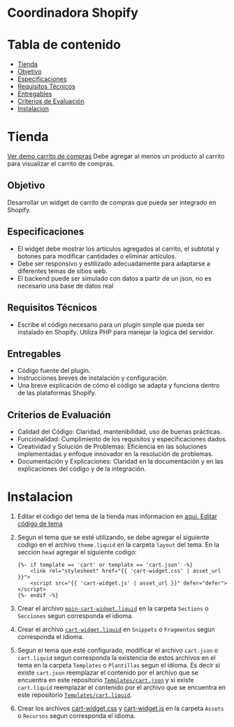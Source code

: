 # Coordinadora Shopify

# Tabla de contenido
- [Tienda](#tienda)
- [Objetivo](#objetivo)
- [Especificaciones](#especificaciones)
- [Requisitos Técnicos](#requisitos-técnicos)
- [Entregables](#entregables)
- [Criterios de Evaluación](#criterios-de-evaluación)
- [Instalacion](#instalacion)

# Tienda
[Ver demo carrito de compras](https://coordinadora-test.myshopify.com/cart) Debe agregar al menos un producto al carrito para visualizar el carrito de compras.

## Objetivo
Desarrollar un widget de carrito de compras que pueda ser integrado en Shopify.

## Especificaciones
- El widget debe mostrar los artículos agregados al carrito, el subtotal y botones para modificar cantidades o eliminar artículos.
- Debe ser responsivo y estilizado adecuadamente para adaptarse a diferentes temas de sitios web.
- El backend puede ser simulado con datos a partir de un json, no es necesario una base de datos real

## Requisitos Técnicos
- Escribe el código necesario para un plugin simple que pueda ser instalado en Shopify. Utiliza PHP para manejar la lógica del servidor.

## Entregables
- Código fuente del plugin.
- Instrucciones breves de instalación y configuración.
- Una breve explicación de cómo el código se adapta y funciona dentro de las plataformas Shopify.

## Criterios de Evaluación
- Calidad del Código: Claridad, mantenibilidad, uso de buenas prácticas.
- Funcionalidad: Cumplimiento de los requisitos y especificaciones dados.
- Creatividad y Solución de Problemas: Eficiencia en las soluciones implementadas y enfoque innovador en la resolución de problemas.
- Documentación y Explicaciones: Claridad en la documentación y en las explicaciones del código y de la integración.

# Instalacion

1. Editar el codigo del tema de la tienda mas informacion en [aqui. Editar código de tema](https://help.shopify.com/es/manual/online-store/themes/theme-structure/extend/edit-theme-code)

2. Segun el tema que se esté utilizando, se debe agregar el siguiente codigo en el archivo `theme.liquid` en la
   carpeta `layout` del tema. En la seccion `head` agregar el siguiente codigo:
    ```liquid
    {%- if template == 'cart' or template == 'cart.json' -%}
        <link rel="stylesheet" href="{{ 'cart-widget.css' | asset_url }}">
        <script src="{{ 'cart-widget.js' | asset_url }}" defer="defer"></script>
    {%- endif -%}
    ```
3. Crear el archivo [`main-cart-widget.liquid`](Sections/main-cart-widget.liquid) en la carpeta `Sections`
   o `Secciones` segun corresponda el idioma.
4. Crear el archivo [`cart-widget.liquid`](Snippets/cart-widget.liquid) en `Snippets` o `Fragmentos` segun corresponda
   el idioma.
5. Segun el tema que esté configurado, modificar el archivo `cart.json` o `cart.liquid` segun corresponda la existencia
   de estos
   archivos en el tema en la carpeta `Templates` o `Plantillas` segun el idioma. Es decir si existe `cart.json`
   reemplazar el contenido por el archivo que se encuentra en este
   repositorio [`Templates/cart.json`](Templates/cart.json) y si existe `cart.liquid` reemplazar el contenido por el
   archivo que se encuentra en
   este repositorio [`Templates/cart.liquid`](Templates/cart.liquid).
6. Crear los archivos [cart-widget.css](Assets/cart-widget.css) y [cart-widget.js](Assets/cart-widget.js) en la carpeta `Assets` o `Recursos` segun corresponda el idioma.

